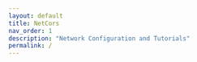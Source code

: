 ```yaml
---
layout: default
title: NetCors
nav_order: 1
description: "Network Configuration and Tutorials"
permalink: /
---
```


